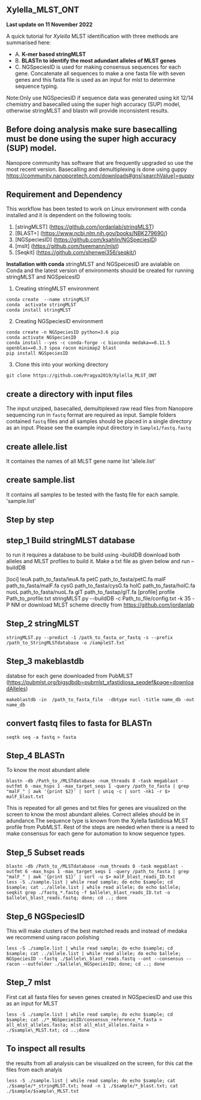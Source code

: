 ## Xylella_MLST_ONT

**Last update on 11 November 2022**

A quick tutorial for *Xylella* MLST identification with three methods are summarised here:
- A. **K-mer based stringMLST**
- B. **BLASTn to identify the most adundant alleles of MLST genes**
- C. NGSpeciesID is used for making consensus sequences for each gene. Concatenate all sequences to make a one fasta file with seven genes and this fasta file is used as an input for mlst to determine sequence typing.

Note:Only use NGSpeciesID if sequence data was generated using kit 12/14 chemistry and basecalled using the super high accuracy (SUP) model, otherwise stringMLST and blastn will provide inconsistent results. 

## Before doing analysis make sure basecalling must be done using the super high accuracy (SUP) model. 
Nanopore community has software that are frequently upgraded so use the most recent version.
Basecalling and demultiplexing is done using guppy https://community.nanoporetech.com/downloads#gns[searchValue]=guppy

## Requirement and Dependency
This workflow has been tested to work on Linux environment with conda installed and it is dependent on the following tools:
1. [stringMLST] (https://github.com/jordanlab/stringMLST)
2. [BLAST+] (https://www.ncbi.nlm.nih.gov/books/NBK279690/)
3. [NGSpeciesID] (https://github.com/ksahlin/NGSpeciesID) 
4. [mslt] (https://github.com/tseemann/mlst)
5. [Seqkit] (https://github.com/shenwei356/seqkit/)

**Installation with conda**
stringMLST and NGSpeicesID are avialable on Conda and the latest version of environments should be created for running stringMLST and NGSpeicesID 

1. Creating stringMLST environment
```
conda create  --name stringMLST
conda  activate stringMLST
conda install stringMLST
```

2. Creating NGSpeciesID environment
```
conda create -n NGSpeciesID python=3.6 pip 
conda activate NGSpeciesID
conda install --yes -c conda-forge -c bioconda medaka==0.11.5 openblas==0.3.3 spoa racon minimap2 blast
pip install NGSpeciesID

```

3. Clone this into your working directory
```
git clone https://github.com/Pragya2019/Xylella_MLST_ONT
```



## create a directory with input files
The input unziped, basecalled, demultiplexed raw read files from Nanopore sequencing run in `fastq` format are required as input. Sample folders contained `fastq` files and all samples should be placed in a single directory as an input. Please see the example input directory in `Sample1/fastq.fastq`
## create allele.list
It containes the names of all MLST gene name list
'allele.list'

## create sample.list
It contains all samples to be tested with the fastq file for each sample. 
'sample.list'

## Step by step
## step_1 Build stringMLST database

to run it requires a database to be build using –buildDB
download both alleles and MLST profiles to build it. Make a txt file as given below  and run –buildDB

[loci]
leuA  path_to_fasta/leuA.fa
petC path_to_fasta/petC.fa
malF path_to_fasta/malF.fa
cysG path_to_fasta/cysG.fa
holC path_to_fasta/holC.fa
nuoL path_to_fasta/nuoL.fa
glT path_to_fastap/glT.fa
[profile]
profile Path_to_profile.txt
stringMLST.py --buildDB -c Path_to_file/config.txt -k 35 -P NM
or download MLST scheme directly from https://github.com/jordanlab 

## Step_2 stringMLST
```
stringMLST.py --predict -1 /path_to_fasta_or_fastq -s --prefix /path_to_StringMLSTdatabase -o /sampleST.txt

```
## Step_3 makeblastdb 
 
databse for each gene downloaded from PubMLST (https://pubmlst.org/bigsdbdb=pubmlst_xfastidiosa_seqdef&page=downloadAlleles)
```
makeblastdb -in  /path_to_fasta_file  -dbtype nucl -title name_db -out name_db
```
## convert fastq files to fasta for BLASTn
```
seqtk seq -a fastq > fasta
```
## Step_4 BLASTn
To know the most abundant allele
```
blastn -db /Path_to_/MLSTdatabase -num_threads 8 -task megablast -outfmt 6 -max_hsps 1 -max_target_seqs 1 -query /path_to_fasta | grep "malF_" | awk '{print $2}' | sort | uniq -c | sort -nk1 -r $> malF_blast.txt
```
This is repeated for all genes and txt files for genes are visualized on the screen to know the most abundant alleles. Correct alleles should be in adundance.The sequence type is known from the Xylella fastidiosa MLST profile from PubMLST. Rest of the steps are needed when there is a need to make consensus for each gene for automation to know sequence types.

## Step_5 Subset reads
```
blastn -db /Path_to_/MLSTdatabase -num_threads 8 -task megablast -outfmt 6 -max_hsps 1 -max_target_seqs 1 -query /path_to_fasta | grep "malF_" | awk '{print $1}' | sort -u $> malF_blast_reads_ID.txt
less -S ./sample.list | while read sample; do echo $sample; cd $sample; cat ../allele.list | while read allele; do echo $allele; seqkit grep ./fastq_*.fastq -f $allele\_blast_reads_ID.txt -o $allele\_blast_reads.fastq; done; cd ..; done
```
## Step_6 NGSpeciesID
This will make clusters of the best matched reads and instead of medaka we recommend using racon polishing
```
less -S ./sample.list | while read sample; do echo $sample; cd $sample; cat ../allele.list | while read allele; do echo $allele; NGSpeciesID --fastq ./$allele\_blast_reads.fastq --ont --consensus --racon --outfolder ./$allele\_NGSpeciesID; done; cd ..; done
```
## Step_7 mlst
First cat all fasta files for seven genes created in NGSpeciesID and use this as an input for MLST 
```
less -S ./sample.list | while read sample; do echo $sample; cd $sample; cat ./*_NGSpeciesID/consensus_reference_*.fasta > all_mlst_alleles.fasta; mlst all_mlst_alleles.fasta > ./$sample\_MLST.txt; cd ..;done
```
## To inspect all results
the results from all analysis can be visualized on the screen, for this cat the files from each analyis
```
less -S ./sample.list | while read sample; do echo $sample; cat ./$sample/*_stringMLST.txt; head -n 1 ./$sample/*_blast.txt; cat ./$sample/$sample\_MLST.txt
```

    
